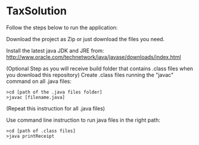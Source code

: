 # TaxSolution

Follow the steps below to run the application:

Download the project as Zip or just download the files you need.

Install the latest java JDK and JRE from:
http://www.oracle.com/technetwork/java/javase/downloads/index.html

(Optional Step as you will receive build folder that contains .class files when you download this repository)
Create .class files running the "javac" command on all .java files:
```
>cd [path of the .java files folder]
>javac [filename.java]
```
(Repeat this instruction for all .java files)

Use command line instruction to run java files in the right path:
```
>cd [path of .class files]
>java printReceipt
```
